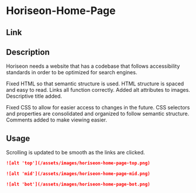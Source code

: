 # Horiseon-Home-Page

## Link



## Description

Horiseon needs a website that has a codebase that follows accessibility standards in order to be optimized for search engines.

Fixed HTML so that semantic structure is used.
HTML structure is spaced and easy to read.
Links all function correctly.
Added alt attributes to images.
Descriptive title added.

Fixed CSS to allow for easier access to changes in the future.
CSS selectors and properties are consolidated and organized to follow semantic structure.
Comments added to make viewing easier.

## Usage

Scrolling is updated to be smooth as the links are clicked.

```md
![alt 'top'](/assets/images/horiseon-home-page-top.png)
```

```md
![alt 'mid'](/assets/images/horiseon-home-page-mid.png)
```

```md
![alt 'bot'](/assets/images/horiseon-home-page-bot.png)
```
